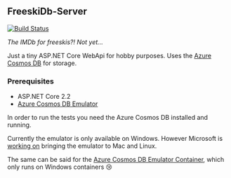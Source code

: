 ## FreeskiDb-Server

[![Build Status](https://dev.azure.com/mmalvik/FreeskiDb-Server/_apis/build/status/mmalvik.FreeskiDb-Server?branchName=master)](https://dev.azure.com/mmalvik/FreeskiDb-Server/_build/latest?definitionId=2&branchName=master)

_The IMDb for freeskis?! Not yet..._

Just a tiny ASP.NET Core WebApi for hobby purposes.
Uses the [Azure Cosmos DB](https://docs.microsoft.com/en-us/azure/cosmos-db/introduction) for storage.

### Prerequisites
- ASP.NET Core 2.2
- [Azure Cosmos DB Emulator](https://docs.microsoft.com/en-us/azure/cosmos-db/local-emulator)

In order to run the tests you need the Azure Cosmos DB installed and running.

Currently the emulator is only available on Windows. However Microsoft is [working on](https://feedback.azure.com/forums/263030-azure-cosmos-db/suggestions/18533509-add-documentdb-emulator-support-for-mac-os-x-and) bringing the emulator to Mac and Linux.

The same can be said for the [Azure Cosmos DB Emulator Container](https://github.com/Azure/azure-cosmos-db-emulator-docker), which only runs on Windows containers 😢